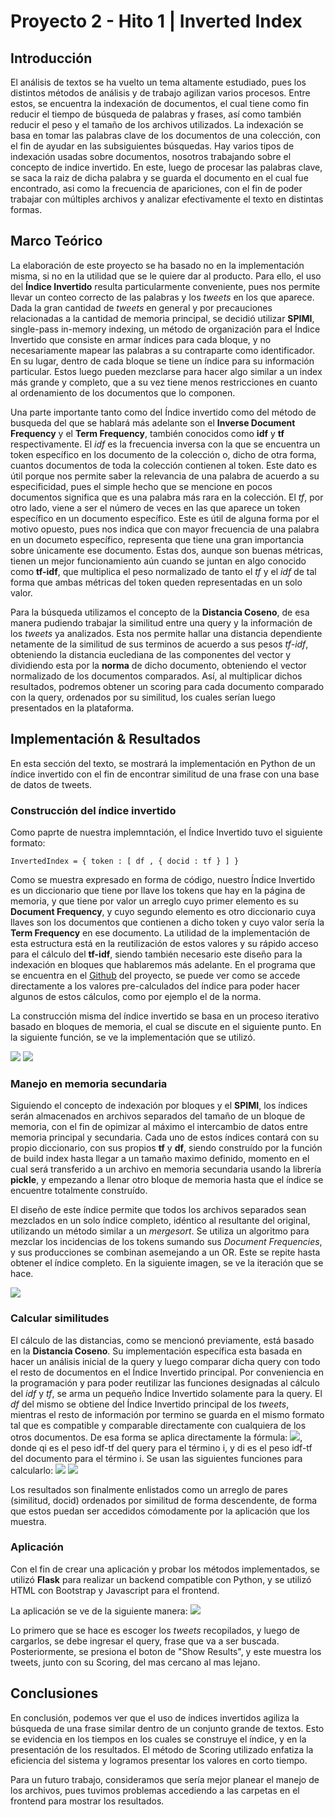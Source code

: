 # Proyecto 2 - Hito 1 | Inverted Index

## Introducción

El análisis de textos se ha vuelto un tema altamente estudiado, pues los distintos métodos de análisis y de trabajo agilizan varios procesos. Entre estos, se encuentra la indexación de documentos, el cual tiene como fin reducir el tiempo de búsqueda de palabras y frases, así como también reducir el peso y el tamaño de los archivos utilizados. La indexación se basa en tomar las palabras clave de los documentos de una colección, con el fin de ayudar en las subsiguientes búsquedas. Hay varios tipos de indexación usadas sobre documentos, nosotros trabajando sobre el concepto de indice invertido. En este, luego de procesar las palabras clave, se saca la raiz de dicha palabra y se guarda el documento en el cual fue encontrado, asi como la frecuencia de apariciones, con el fin de poder trabajar con múltiples archivos y analizar efectivamente el texto en distintas formas.

## Marco Teórico
La elaboración de este proyecto se ha basado no en la implementación misma, si no en la utilidad que se le quiere dar al producto. Para ello, el uso del **Índice Invertido** resulta particularmente conveniente, pues nos permite llevar un conteo correcto de las palabras y los *tweets* en los que aparece. Dada la gran cantidad de *tweets* en general y por precauciones relacionadas a la cantidad de memoria principal, se decidió utilizar **SPIMI**, single-pass in-memory indexing, un método de organización para el Índice Invertido que consiste en armar índices para cada bloque, y no necesariamente mapear las palabras a su contraparte como identificador. En su lugar, dentro de cada bloque se tiene un índice para su información particular. Estos luego pueden mezclarse para hacer algo similar a un index más grande y completo, que a su vez tiene menos restricciones en cuanto al ordenamiento de los documentos que lo componen. 

Una parte importante tanto como del Índice invertido como del método de busqueda del que se hablará más adelante son el **Inverse Document Frequency** y el **Term Frequency**, también conocidos como **idf** y **tf** respectivamente. El *idf* es la frecuencia inversa con la que se encuentra un token específico en los documento de la colección o, dicho de otra forma, cuantos documentos de toda la colección contienen al token. Este dato es útil porque nos permite saber la relevancia de una palabra de acuerdo a su especificidad, pues el simple hecho que se mencione en pocos documentos significa que es una palabra más rara en la colección. El *tf*, por otro lado, viene a ser el número de veces en las que aparece un token específico en un documento específico. Este es útil de alguna forma por el motivo opuesto, pues nos indica que con mayor frecuencia de una palabra en un documeto específico, representa que tiene una gran importancia sobre únicamente ese documento. Estas dos, aunque son buenas métricas, tienen un mejor funcionamiento aún cuando se juntan en algo conocido como **tf-idf**, que multiplica el peso normalizado de tanto el *tf* y el *idf* de tal forma que ambas métricas del token queden representadas en un solo valor.

Para la búsqueda utilizamos el concepto de la **Distancia Coseno**, de esa manera pudiendo trabajar la similitud entre una query y la información de los *tweets* ya analizados. Esta nos permite hallar una distancia dependiente netamente de la similitud de sus terminos de acuerdo a sus pesos *tf-idf*, obteniendo la distancia euclediana de las componentes del vector y dividiendo esta por la **norma** de dicho documento, obteniendo el vector normalizado de los documentos comparados. Así, al multiplicar dichos resultados, podremos obtener un scoring para cada documento comparado con la query, ordenados por su similitud, los cuales serían luego presentados en la plataforma.

## Implementación & Resultados
En esta sección del texto, se mostrará la implementación en Python de un índice invertido con el fin de encontrar similitud de una frase con una base de datos de tweets.

### Construcción del índice invertido
Como paprte de nuestra implemntación, el Índice Invertido tuvo el siguiente formato:
```
InvertedIndex = { token : [ df , { docid : tf } ] }
```
Como se muestra expresado en forma de código, nuestro Índice Invertido es un diccionario que tiene por llave los tokens que hay en la página de memoria, y que tiene por valor un arreglo cuyo primer elemento es su **Document Frequency**, y cuyo segundo elemento es otro diccionario cuya llaves son los documentos que contienen a dicho token y cuyo valor sería la **Term Frequency** en ese documento. La utilidad de la implementación de esta estructura está en la reutilización de estos valores y su rápido acceso para el cálculo del **tf-idf**, siendo también necesario este diseño para la indexación en bloques que hablaremos más adelante. En el programa que se encuentra en el [Github](https://github.com/Mauricio-Bernuy/BD2-P2-H1) del proyecto, se puede ver como se accede directamente a los valores pre-calculados del índice para poder hacer algunos de estos cálculos, como por ejemplo el de la norma.

La construcción misma del índice invertido se basa en un proceso iterativo basado en bloques de memoria, el cual se discute en el siguiente punto. En la siguiente función, se ve la implementación que se utilizó.

![](https://i.imgur.com/ulojX43.png)
![](https://i.imgur.com/uLvcpNt.png)


### Manejo en memoria secundaria 
Siguiendo el concepto de indexación por bloques y el **SPIMI**, los índices serán almacenados en archivos separados del tamaño de un bloque de memoria, con el fin de opimizar al máximo el intercambio de datos entre memoria principal y secundaria. Cada uno de estos índices contará con su propio diccionario, con sus propios **tf** y **df**, siendo construído por la función de build index hasta llegar a un tamaño maximo definido, momento en el cual será transferido a un archivo en memoria secundaria usando la librería **pickle**, y empezando a llenar otro bloque de memoria hasta que el índice se encuentre totalmente construído. 

El diseño de este índice permite que todos los archivos separados sean mezclados en un solo índice completo, idéntico al resultante del original, utilizando un método similar a un *mergesort*. Se utiliza un algoritmo para mezclar los incidencias de los tokens sumando sus *Document Frequencies*, y sus producciones se combinan asemejando a un OR. Este se repite hasta obtener el índice completo. En la siguiente imagen, se ve la iteración que se hace.

![](https://i.imgur.com/8EBhD5v.png)


### Calcular similitudes
El cálculo de las distancias, como se mencionó previamente, está basado en la **Distancia Coseno**. Su implementación específica esta basada en hacer un análisis inicial de la query y luego comparar dicha query con todo el resto de documentos en el Índice Invertido principal. Por conveniencia en la programación y para poder reutilizar las funciones designadas al cálculo del *idf* y *tf*, se arma un pequeño Índice Invertido solamente para la query. El *df* del mismo se obtiene del Índice Invertido principal de los *tweets*, mientras el resto de información por termino se guarda en el mismo formato tal que es compatible y comparable directamente con cualquiera de los otros documentos. De esa forma se aplica directamente la fórmula:
![](https://i.imgur.com/WE5CNmh.png),
donde qi es el peso idf-tf del query para el término i, y di es el peso idf-tf del documento para el término i. Se usan las siguientes funciones para calcularlo:
![](https://i.imgur.com/Lwi905S.png)
![](https://i.imgur.com/0lIFktc.png)

Los resultados son finalmente enlistados como un arreglo de pares (similitud, docid) ordenados por similitud de forma descendente, de forma que estos puedan ser accedidos cómodamente por la aplicación que los muestra.

### Aplicación
Con el fin de crear una aplicación y probar los métodos implementados, se utilizó **Flask** para realizar un backend compatible con Python, y se utilizó HTML con Bootstrap y Javascript para el frontend.

La aplicación se ve de la siguiente manera:
![](https://i.imgur.com/uL4SUbR.png)

Lo primero que se hace es escoger los *tweets* recopilados, y luego de cargarlos, se debe ingresar el query, frase que va a ser buscada. Posteriormente, se presiona el boton de "Show Results", y este muestra los tweets, junto con su Scoring, del mas cercano al mas lejano.

## Conclusiones

En conclusión, podemos ver que el uso de índices invertidos agiliza la búsqueda de una frase similar dentro de un conjunto grande de textos. Esto se evidencia en los tiempos en los cuales se construye el índice, y en la presentación de los resultados. El método de Scoring utilizado enfatiza la eficiencia del sistema y logramos presentar los valores en corto tiempo.

Para un futuro trabajo, consideramos que sería mejor planear el manejo de los archivos, pues tuvimos problemas accediendo a las carpetas en el frontend para mostrar los resultados.

